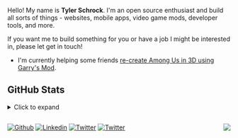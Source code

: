 Hello! My name is **Tyler Schrock**. I'm an open source enthusiast and build all sorts of things - websites, mobile apps, video game mods, developer tools, and more.

If you want me to build something for you or have a job I might be interested in, please let get in touch!

- I'm currently helping some friends [re-create Among Us in 3D using Garry's Mod](https://github.com/NotMyWing/GarrysModAmongUs). 

## GitHub Stats
<details>
    <summary>Click to expand</summary>
    <p align="center">
        <img src="https://github-readme-stats.vercel.app/api?username=tschrock&count_private=true&show_icons=true&include_all_commits=true&line_height=25&icon_color=30a14f" />
        <img src="https://github-readme-streak-stats.herokuapp.com/?user=Tschrock" />
        <img src="https://github-readme-stats.vercel.app/api/top-langs/?username=tschrock&hide=java,c&layout=compact&langs_count=8&card_width=445" />
    </p>
</details>

<h2></h2>

[![Github](https://img.shields.io/badge/-Github-000?style=for-the-badge&logo=Github&logoColor=white)](https://github.com/tschrock)
[![Linkedin](https://img.shields.io/badge/-LinkedIn-blue?style=for-the-badge&logo=Linkedin&logoColor=white)](https://www.linkedin.com/in/tschrock123/)
[![Twitter](https://img.shields.io/badge/-Twitter-1da1f2?style=for-the-badge&logo=Twitter&logoColor=white)](https://twitter.com/CyberPon3/)
[![Twitter](https://img.shields.io/badge/-Telegram-32afed?style=for-the-badge&logo=Telegram&logoColor=white)](https://t.me/cyberpon3/)
<a href="https://ko-fi.com/tschrock"><img align="right" src="https://img.shields.io/badge/-Buy%20me%20a%20coffee-F16061?style=for-the-badge&logo=Ko-fi&logoColor=white" /></a>
